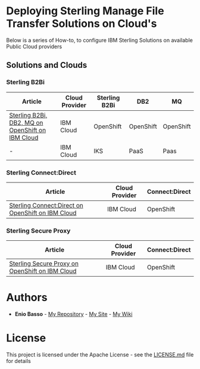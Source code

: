 # Deploying Sterling Manage File Transfer Solutions on Cloud's

Below is a series of How-to, to configure IBM Sterling Solutions on available Public Cloud providers


## Solutions and Clouds

### Sterling B2Bi

| Article                                                                            | Cloud Provider  | Sterling B2Bi | DB2       | MQ        |
|------------------------------------------------------------------------------------|-----------------|---------------|-----------|-----------|
| [Sterling B2Bi, DB2, MQ on OpenShift on IBM Cloud](b2bi-db2-mq-openshift-ibmcloud) | IBM Cloud       | OpenShift     | OpenShift | OpenShift |
| -                                                                                  | IBM Cloud       | IKS           | PaaS      | Paas      | 

### Sterling Connect:Direct

| Article                                                                            | Cloud Provider  | Connect:Direct | 
|------------------------------------------------------------------------------------|-----------------|----------------|
| [Sterling Connect:Direct on OpenShift on IBM Cloud](cd-openshift-ibmcloud)         | IBM Cloud       | OpenShift      |


### Sterling Secure Proxy

| Article                                                                            | Cloud Provider  | Connect:Direct | 
|------------------------------------------------------------------------------------|-----------------|----------------|
| [Sterling Secure Proxy on OpenShift on IBM Cloud](ssp-openshift-ibmcloud)          | IBM Cloud       | OpenShift      |



# Authors

* **Enio Basso** - [My Repository](https://github.com/ebasso) - [My Site](https://ebasso.net) - [My Wiki](https://ebasso.net/wiki)


# License

This project is licensed under the Apache License - see the [LICENSE.md](LICENSE.md) file for details